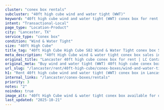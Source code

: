 ```yaml
---
cluster: "conex box rentals"
subcluster: "40ft high cube wind and water tight (WWT)"
keyword: "40ft high cube wind and water tight (WWT) conex box for rent Lancaster, TX"
intent: "Transactional-Local"
page_type: "Location-Product"
city: "Lancaster, TX"
service_type: "conex box"
condition: "Wind & Water Tight"
size: "40ft High Cube"
title_tag: "40ft High Cube High Cube S82 Wind & Water Tight conex box Sales in Lancaster | LC Container"
meta_description: "40ft High Cube wind & water tight conex box sales in Lancaster. High cube containers with extra height. Fast delivery, competitive pricing. Serving conex boxes area. Quote ID: OUT. Call (214) 524-4168 for your free quote today."
original_title: "Lancaster 40ft high cube conex box for rent | LC Container"
original_meta: "Buy wind and water tight (WWT) 40ft high cube conex box rent with local delivery in Lancaster, TX. LC Container — local Since 2003. Request a fast quote today."
url_slug: "/lancaster/rent/40ft-high-cube/conex-boxes/wind-and-water-tight-wwt"
h1: "Rent 40ft high cube wind and water tight (WWT) conex box in Lancaster"
internal_links: "/lancaster/conex-boxes/rentals"
priority: 3
notes: "2"
noindex: true
image_alt: "40ft High Cube wind & water tight conex box available for delivery in Lancaster"
last_updated: "2025-10-21"
---
```


<!-- TODO: Add unique city/inventory copy, images, and internal links here. -->
